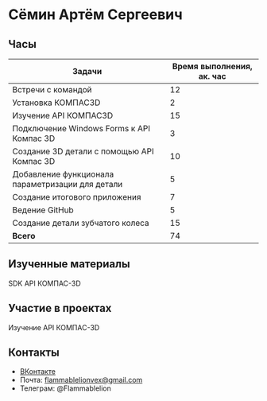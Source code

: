 
# Сёмин Артём Сергеевич

## Часы

|Задачи|Время выполнения, ак. час|
|----------------|----------------|
|Встречи с командой |12|
|Установка КОМПАС3D | 2|
|Изучение API КОМПАС3D | 15|
|Подключение Windows Forms к API Компас 3D | 3|
|Создание 3D детали с помощью API Компас 3D | 10|
|Добавление функционала параметризации для детали | 5|
|Создание итогового приложения | 7|
|Ведение GitHub | 5|
|Создание детали зубчатого колеса | 15|
|<b>Всего </b> | 74|


## Изученные материалы
SDK API КОМПАС-3D


## Участие в проектах
Изучение API КОМПАС-3D

## Контакты <br>
- [ВКонтакте](https://vk.com/ihopeyoudieinafire)
- Почта: flammablelionvex@gmail.com
- Телеграм: @Flammablelion
